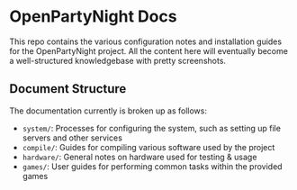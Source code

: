 # OpenPartyNight Docs

This repo contains the various configuration notes and installation guides for the OpenPartyNight project. All the content here will eventually become a well-structured knowledgebase with pretty screenshots.

## Document Structure

The documentation currently is broken up as follows:

- `system/`: Processes for configuring the system, such as setting up file servers and other services
- `compile/`: Guides for compiling various software used by the project
- `hardware/`: General notes on hardware used for testing & usage
- `games/`: User guides for performing common tasks within the provided games

